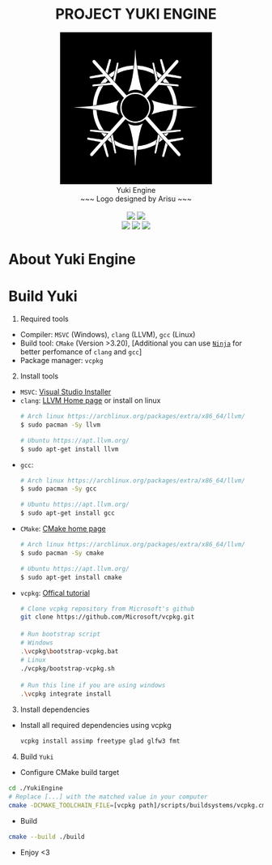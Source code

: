 <div>
    <div align="center">
        <h1>PROJECT YUKI ENGINE</h1>
        <img src="./GHRes/Yuki-W_BB.png" width="300" />
        <br />
        <span align="center">Yuki Engine</span>
        <br />
        <span align="center">~~~ Logo designed by Arisu ~~~</span>
        <br /> <br />
        <img src="https://img.shields.io/github/commit-activity/m/vn-vna/YukiEngine?style=for-the-badge"/>
        <img src="https://img.shields.io/github/last-commit/vn-vna/YukiEngine?color=cyan&style=for-the-badge" />
        <br />
        <img src="https://img.shields.io/github/languages/code-size/vn-vna/YukiEngine?color=purple&style=for-the-badge" />
        <img src="https://img.shields.io/github/issues-pr/vn-vna/YukiEngine?style=for-the-badge" />
        <img src="https://img.shields.io/github/issues-pr-closed/vn-vna/YukiEngine?style=for-the-badge" />
    </div> 
</div>

# About Yuki Engine

# Build Yuki

1. Required tools

- Compiler: `MSVC` (Windows), `clang` (LLVM), `gcc` (Linux)
- Build tool: `CMake` (Version >3.20), [Additional you can use [`Ninja`](https://ninja-build.org/) for better perfomance of `clang` and `gcc`]
- Package manager: `vcpkg`

2. Install tools

- `MSVC`: [Visual Studio Installer](https://visualstudio.microsoft.com/)
- `clang`: [LLVM Home page](https://llvm.org/) or install on linux
    ```bash
    # Arch linux https://archlinux.org/packages/extra/x86_64/llvm/
    $ sudo pacman -Sy llvm
    ```
    ```bash
    # Ubuntu https://apt.llvm.org/
    $ sudo apt-get install llvm
    ```
- `gcc`:
    ```bash
    # Arch linux https://archlinux.org/packages/extra/x86_64/llvm/
    $ sudo pacman -Sy gcc
    ```
    ```bash
    # Ubuntu https://apt.llvm.org/
    $ sudo apt-get install gcc
    ```
- `CMake`: [CMake home page](https://cmake.org/)
    ```bash
    # Arch linux https://archlinux.org/packages/extra/x86_64/llvm/
    $ sudo pacman -Sy cmake
    ```
    ```bash
    # Ubuntu https://apt.llvm.org/
    $ sudo apt-get install cmake
    ```
- `vcpkg`: [Offical tutorial](https://vcpkg.io/en/getting-started.html)
    ```bash
    # Clone vcpkg repository from Microsoft's github
    git clone https://github.com/Microsoft/vcpkg.git
    
    # Run bootstrap script
    # Windows
    .\vcpkg\bootstrap-vcpkg.bat
    # Linux
    ./vcpkg/bootstrap-vcpkg.sh

    # Run this line if you are using windows
    .\vcpkg integrate install
    ```

3. Install dependencies
- Install all required dependencies using vcpkg
    ```bash
    vcpkg install assimp freetype glad glfw3 fmt
    ```

4. Build `Yuki`
- Configure CMake build target
```bash
cd ./YukiEngine
# Replace [...] with the matched value in your computer
cmake -DCMAKE_TOOLCHAIN_FILE=[vcpkg path]/scripts/buildsystems/vcpkg.cmake -DCMAKE_BUILD_TYPE:STRING=[build type] -S./ -B./build -G [Your build system]
```
- Build
```bash
cmake --build ./build
```

- Enjoy <3
